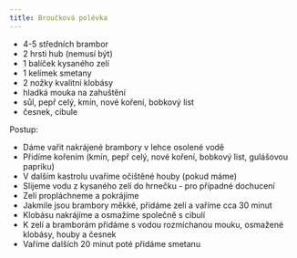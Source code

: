 ```yaml
---
title: Broučková polévka 
---
```


* 4-5 středních brambor
* 2 hrsti hub (nemusí být)
* 1 balíček kysaného zelí
* 1 kelímek smetany
* 2 nožky kvalitní klobásy
* hladká mouka na zahuštění
* sůl, pepř celý, kmín, nové koření, bobkový list
* česnek, cibule

Postup:

* Dáme vařit nakrájené brambory v lehce osolené vodě
* Přidíme kořením (kmín, pepř celý, nové koření, bobkový list, gulášovou papriku)
* V dalším kastrolu uvaříme očištěné houby (pokud máme)
* Slijeme vodu z kysaného zelí do hrnečku - pro případné dochucení
* Zelí propláchneme a pokrájíme
* Jakmile jsou brambory měkké, přidáme zelí a vaříme cca 30 minut
* Klobásu nakrájíme a osmažíme společně s cibulí
* K zelí a bramborám přidáme s vodou rozmíchanou mouku, osmažené klobásy, houby a česnek
* Vaříme dalších 20 minut poté přidáme smetanu
